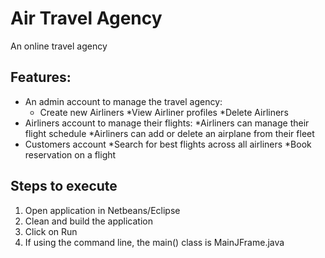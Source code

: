# Air Travel Agency
An online travel agency 

## Features:
* An admin account to manage the travel agency:
    * Create new Airliners
    *View Airliner profiles
    *Delete Airliners
* Airliners account to manage their flights:
    *Airliners can manage their flight schedule
    *Airliners can add or delete an airplane from their fleet
* Customers account
    *Search for best flights across all airliners
    *Book reservation on a flight 

## Steps to execute 
1. Open application in Netbeans/Eclipse 
2. Clean and build the application 
3. Click on Run
4. If using the command line, the main() class is MainJFrame.java
